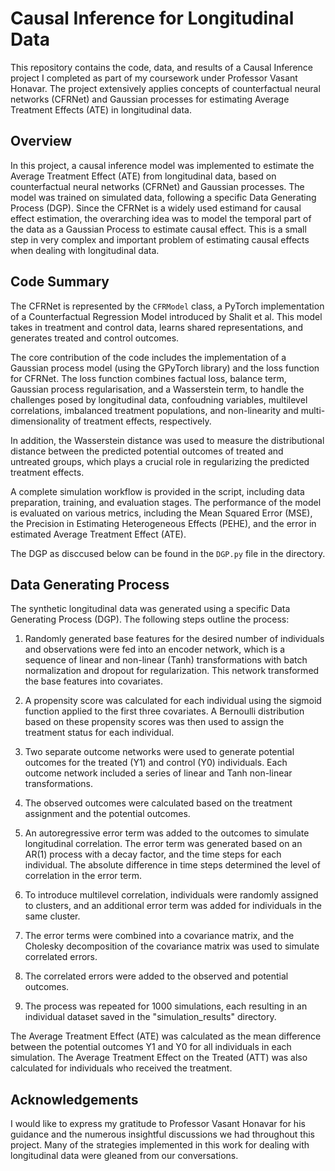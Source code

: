 # Causal Inference for Longitudinal Data
This repository contains the code, data, and results of a Causal Inference project I completed as part of my coursework under Professor Vasant Honavar. The project extensively applies concepts of counterfactual neural networks (CFRNet) and Gaussian processes for estimating Average Treatment Effects (ATE) in longitudinal data.

## Overview
In this project, a causal inference model was implemented to estimate the Average Treatment Effect (ATE) from longitudinal data, based on counterfactual neural networks (CFRNet) and Gaussian processes. The model was trained on simulated data, following a specific Data Generating Process (DGP). Since the CFRNet is a widely used estimand for causal effect estimation, the overarching idea was to model the temporal part of the data as a Gaussian Process to estimate causal effect. This is a small step in very complex and important problem of estimating causal effects when dealing with longitudinal data. 

## Code Summary
The CFRNet is represented by the `CFRModel` class, a PyTorch implementation of a Counterfactual Regression Model introduced by Shalit et al. This model takes in treatment and control data, learns shared representations, and generates treated and control outcomes.

The core contribution of the code includes the implementation of a Gaussian process model (using the GPyTorch library) and the loss function for CFRNet. The loss function combines factual loss, balance term, Gaussian process regularisation, and a Wasserstein term, to handle the challenges posed by longitudinal data, confoudning variables, multilevel correlations, imbalanced treatment populations, and non-linearity and multi-dimensionality of treatment effects, respectively.

In addition, the Wasserstein distance was used to measure the distributional distance between the predicted potential outcomes of treated and untreated groups, which plays a crucial role in regularizing the predicted treatment effects.

A complete simulation workflow is provided in the script, including data preparation, training, and evaluation stages. The performance of the model is evaluated on various metrics, including the Mean Squared Error (MSE), the Precision in Estimating Heterogeneous Effects (PEHE), and the error in estimated Average Treatment Effect (ATE).

The DGP as disccused below can be found in the `DGP.py` file in the directory.

## Data Generating Process
The synthetic longitudinal data was generated using a specific Data Generating Process (DGP). The following steps outline the process:

1. Randomly generated base features for the desired number of individuals and observations were fed into an encoder network, which is a sequence of linear and non-linear (Tanh) transformations with batch normalization and dropout for regularization. This network transformed the base features into covariates.
   
2. A propensity score was calculated for each individual using the sigmoid function applied to the first three covariates. A Bernoulli distribution based on these propensity scores was then used to assign the treatment status for each individual.

3. Two separate outcome networks were used to generate potential outcomes for the treated (Y1) and control (Y0) individuals. Each outcome network included a series of linear and Tanh non-linear transformations.

4. The observed outcomes were calculated based on the treatment assignment and the potential outcomes.

5. An autoregressive error term was added to the outcomes to simulate longitudinal correlation. The error term was generated based on an AR(1) process with a decay factor, and the time steps for each individual. The absolute difference in time steps determined the level of correlation in the error term.

6. To introduce multilevel correlation, individuals were randomly assigned to clusters, and an additional error term was added for individuals in the same cluster.

7. The error terms were combined into a covariance matrix, and the Cholesky decomposition of the covariance matrix was used to simulate correlated errors.

8. The correlated errors were added to the observed and potential outcomes.

9. The process was repeated for 1000 simulations, each resulting in an individual dataset saved in the "simulation_results" directory.

The Average Treatment Effect (ATE) was calculated as the mean difference between the potential outcomes Y1 and Y0 for all individuals in each simulation. The Average Treatment Effect on the Treated (ATT) was also calculated for individuals who received the treatment. 

## Acknowledgements
I would like to express my gratitude to Professor Vasant Honavar for his guidance and the numerous insightful discussions we had throughout this project. Many of the strategies implemented in this work for dealing with longitudinal data were gleaned from our conversations.
